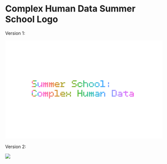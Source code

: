 # Complex Human Data Summer School Logo

Version 1:

![](./bridge_animation.gif)

Version 2:

![](./full_animation.gif)